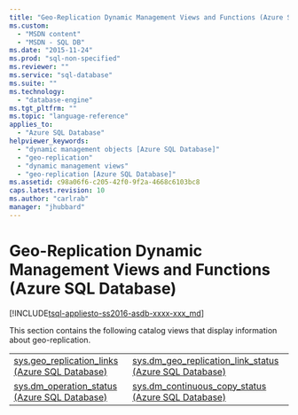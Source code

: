 ```yaml
---
title: "Geo-Replication Dynamic Management Views and Functions (Azure SQL Database) | Microsoft Docs"
ms.custom: 
  - "MSDN content"
  - "MSDN - SQL DB"
ms.date: "2015-11-24"
ms.prod: "sql-non-specified"
ms.reviewer: ""
ms.service: "sql-database"
ms.suite: ""
ms.technology: 
  - "database-engine"
ms.tgt_pltfrm: ""
ms.topic: "language-reference"
applies_to: 
  - "Azure SQL Database"
helpviewer_keywords: 
  - "dynamic management objects [Azure SQL Database]"
  - "geo-replication"
  - "dynamic management views"
  - "geo-replication [Azure SQL Database]"
ms.assetid: c98a06f6-c205-42f0-9f2a-4668c6103bc8
caps.latest.revision: 10
ms.author: "carlrab"
manager: "jhubbard"
---
```

# Geo-Replication Dynamic Management Views and Functions (Azure SQL Database)
[!INCLUDE[tsql-appliesto-ss2016-asdb-xxxx-xxx_md](../../../relational-databases/data-compression/includes/tsql-appliesto-ss2016-asdb-xxxx-xxx-md.md)]

  This section contains the following catalog views that display information about geo-replication.  
  
|||  
|-|-|  
|[sys.geo_replication_links &#40;Azure SQL Database&#41;](../../../relational-databases/reference/system-dynamic-management-views/sys.geo-replication-links-azure-sql-database.md)|[sys.dm_geo_replication_link_status &#40;Azure SQL Database&#41;](../../../relational-databases/reference/system-dynamic-management-views/sys.dm-geo-replication-link-status-azure-sql-database.md)|  
|[sys.dm_operation_status &#40;Azure SQL Database&#41;](../../../relational-databases/reference/system-dynamic-management-views/sys.dm-operation-status-azure-sql-database.md)|[sys.dm_continuous_copy_status &#40;Azure SQL Database&#41;](../../../relational-databases/reference/system-dynamic-management-views/sys.dm-continuous-copy-status-azure-sql-database.md)|  
  
  